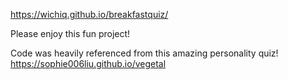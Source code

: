 https://wichiq.github.io/breakfastquiz/

Please enjoy this fun project!

Code was heavily referenced from this amazing personality quiz! https://sophie006liu.github.io/vegetal